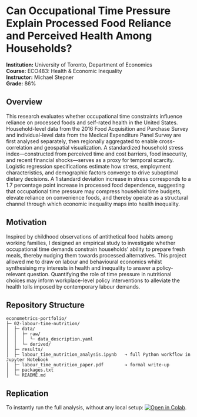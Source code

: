 # Can Occupational Time Pressure Explain Processed Food Reliance and Perceived Health Among Households?

**Institution:** University of Toronto, Department of Economics  
**Course:** ECO483: Health & Economic Inequality  
**Instructor:** Michael Stepner  
**Grade:** 86%

## Overview

This research evaluates whether occupational time constraints influence reliance on processed foods and self-rated health in the United States. Household-level data from the 2016 Food Acquisition and Purchase Survey and individual-level data from the Medical Expenditure Panel Survey are first analysed separately, then regionally aggregated to enable cross-correlation and geospatial visualization. A standardized household stress index—constructed from perceived time and cost barriers, food insecurity, and recent financial shocks—serves as a proxy for temporal scarcity. Logistic regression specifications estimate how stress, employment characteristics, and demographic factors converge to drive suboptimal dietary decisions. A 1 standard deviation increase in stress corresponds to a 1.7 percentage point increase in processed food dependence, suggesting that occupational time pressure may compress household time budgets, elevate reliance on convenience foods, and thereby operate as a structural channel through which economic inequality maps into health inequality.

## Motivation

Inspired by childhood observations of antithetical food habits among working families, I designed an empirical study to investigate whether occupational time demands constrain households' ability to prepare fresh meals, thereby nudging them towards processed alternatives. This project allowed me to draw on labour and behavioural economics whilst synthesising my interests in health and inequality to answer a policy-relevant question. Quantifying the role of time pressure in nutritional choices may inform workplace-level policy interventions to alleviate the health tolls imposed by contemporary labour demands.

## Repository Structure

```
econometrics-portfolio/
├─ 02-labour-time-nutrition/
│  ├─ data/
│  │  ├─ raw/
│  │  │  └─ data_description.yaml
│  │  └─ derived/ 
│  ├─ results/ 
│  ├─ labour_time_nutrition_analysis.ipynb   ➔ full Python workflow in Jupyter Notebook
│  ├─ labour_time_nutrition_paper.pdf        ➔ formal write-up
│  ├─ packages.txt
│  └─ README.md
```

## Replication

To instantly run the full analysis, without any local setup: [![Open in Colab](https://colab.research.google.com/assets/colab-badge.svg)](https://colab.research.google.com/github/suha2502/econometrics-portfolio/blob/main/02-labour-time-nutrition/labour_time_nutrition_analysis.ipynb).
